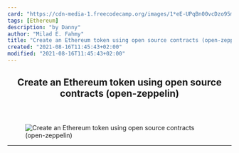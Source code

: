 ```yaml
---
card: "https://cdn-media-1.freecodecamp.org/images/1*eE-UPqBn00vcDzo95me5Qw.jpeg"
tags: [Ethereum]
description: "by Danny"
author: "Milad E. Fahmy"
title: "Create an Ethereum token using open source contracts (open-zeppelin)"
created: "2021-08-16T11:45:43+02:00"
modified: "2021-08-16T11:45:43+02:00"
---
```

<div class="site-wrapper">
<main id="site-main" class="site-main outer">
<div class="inner">
<article class="post-full post tag-ethereum tag-blockchain tag-technology tag-programming tag-software-development ">
<header class="post-full-header">
<h1 class="post-full-title">Create an Ethereum token using open source contracts (open-zeppelin)</h1>
</header>
<figure class="post-full-image">
<picture>
<source media="(max-width: 700px)" sizes="1px" srcset="data:image/gif;base64,R0lGODlhAQABAIAAAAAAAP///yH5BAEAAAAALAAAAAABAAEAAAIBRAA7 1w">
<source media="(min-width: 701px)" sizes="(max-width: 800px) 400px,
(max-width: 1170px) 700px,
1400px" srcset="https://cdn-media-1.freecodecamp.org/images/1*eE-UPqBn00vcDzo95me5Qw.jpeg 300w,
https://cdn-media-1.freecodecamp.org/images/1*eE-UPqBn00vcDzo95me5Qw.jpeg 600w,
https://cdn-media-1.freecodecamp.org/images/1*eE-UPqBn00vcDzo95me5Qw.jpeg 1000w,
https://cdn-media-1.freecodecamp.org/images/1*eE-UPqBn00vcDzo95me5Qw.jpeg 2000w">
<img onerror="this.style.display='none'" src="https://cdn-media-1.freecodecamp.org/images/1*eE-UPqBn00vcDzo95me5Qw.jpeg" alt="Create an Ethereum token using open source contracts (open-zeppelin)">
</picture>
</figure>
<section class="post-full-content">
<div class="post-content medium-migrated-article">
</div>
<hr>
</section>
</article>
</div>
</main>
</div>
<!-- Google Tag Manager (noscript) -->
<!-- End Google Tag Manager (noscript) -->
